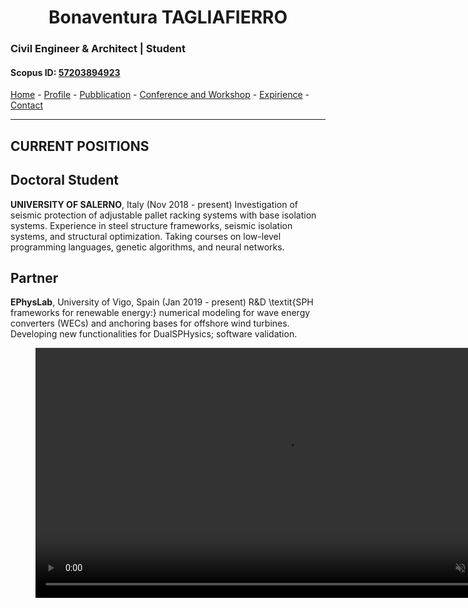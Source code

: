 
#  <center> Bonaventura TAGLIAFIERRO <center> #

###  Civil Engineer & Architect | Student 

####  Scopus ID: [57203894923](https://www.scopus.com/authid/detail.uri?authorId=57203894923) ####

[Home](README.md) - [Profile](PAGES/PROFILE/profile.md) - [Pubblication](http://www.google.it) - [Conference and Workshop](http://www.google.it) - [Expirience](http://www.google.it) - [Contact](http://www.google.it) 
___

## CURRENT POSITIONS
## Doctoral Student

**UNIVERSITY OF SALERNO**, Italy (Nov 2018 - present)
Investigation of seismic protection of adjustable pallet racking systems with base isolation systems. Experience in steel structure frameworks, seismic isolation systems, and structural optimization. Taking courses on low-level programming languages, genetic algorithms, and neural networks.

## Partner

**EPhysLab**, University of Vigo, Spain (Jan 2019 - present)
R&D \textit{SPH frameworks for renewable energy:} numerical modeling for wave energy converters (WECs) and anchoring bases for offshore wind turbines. Developing new functionalities for DualSPHysics; software validation.
  

<figure class="video_container">
  <video width="800" controls="true" allowfullscreen="true" autoplay="true" loop="loop" muted="muted">
    <source src="video/CaseDambreak_Thumbnail.mp4" type="video/mp4">
  </video>
</figure>
  



